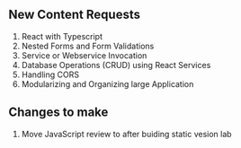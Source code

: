 ## New Content Requests

1. React with Typescript
1. Nested Forms and Form Validations
1. Service or Webservice Invocation
1. Database Operations (CRUD) using React Services
1. Handling CORS
1. Modularizing and Organizing large Application

## Changes to make

1. Move JavaScript review to after buiding static vesion lab

